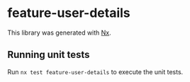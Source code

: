 # feature-user-details

This library was generated with [Nx](https://nx.dev).

## Running unit tests

Run `nx test feature-user-details` to execute the unit tests.
